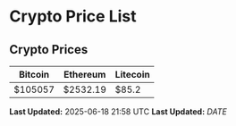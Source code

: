 # Crypto Price List

## Crypto Prices
| Bitcoin | Ethereum | Litecoin |
| ------- | -------- | -------- |
| $105057 | $2532.19 | $85.2 |
**Last Updated:** 2025-06-18 21:58 UTC
**Last Updated:** $DATE$
